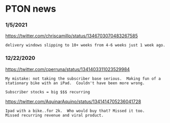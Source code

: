 # PTON news


### 1/5/2021
https://twitter.com/chriscamillo/status/1346703070483267585
```
delivery windows slipping to 10+ weeks from 4-6 weeks just 1 week ago.
```


### 12/22/2020
https://twitter.com/cperruna/status/1341403311023529984
```
My mistake: not taking the subscriber base serious.  Making fun of a stationary bike with an iPad.  Couldn't have been more wrong.

Subscriber stocks = big $$$ recurring
```
https://twitter.com/AquinarAquino/status/1341414705236041728
```
Ipad with a bike..for 2k.  Who would buy that? Missed it too.
Missed recurring revenue and viral product.
```
